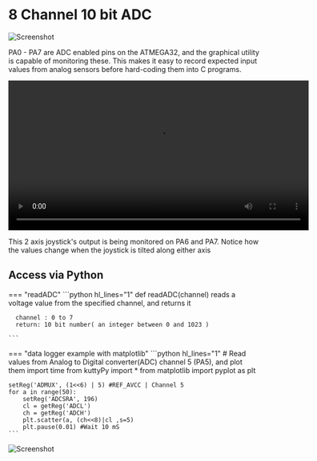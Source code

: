 # 8 Channel 10 bit ADC
![Screenshot](images/voltmeter.gif?raw=true "Voltmeter")

PA0 - PA7 are ADC enabled pins on the ATMEGA32, and the graphical utility is capable of monitoring these.
This makes it easy to record expected input values from analog sensors before hard-coding them into C programs.

<video controls width="600">
    <source src="../images/joystick.webm"
            type="video/webm">
    Sorry, your browser doesn't support embedded videos.
</video>

This 2 axis joystick's output is being monitored on PA6 and PA7. Notice how the values change when
the joystick is tilted along either axis

## Access via Python

=== "readADC"
	```python hl_lines="1"
	def readADC(channel)
	reads a voltage value from the specified channel, and returns it
	
	  channel : 0 to 7
	  return: 10 bit number( an integer between 0 and 1023 )
	
	```

=== "data logger example with matplotlib"
	```python  hl_lines="1"
	# Read values from Analog to Digital converter(ADC) channel 5 (PA5), and plot them
	import time
	from kuttyPy import *
	from matplotlib import pyplot as plt
	
	setReg('ADMUX', (1<<6) | 5) #REF_AVCC | Channel 5
	for a in range(50):
	    setReg('ADCSRA', 196)
	    cl = getReg('ADCL')
	    ch = getReg('ADCH')
	    plt.scatter(a, (ch<<8)|cl ,s=5)
	    plt.pause(0.01) #Wait 10 mS
	```

![Screenshot](images/code.gif?raw=true "Recording of the ADC logging example")

